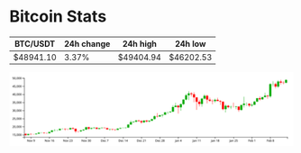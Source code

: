 # Bitcoin Stats

BTC/USDT|24h change|24h high|24h low|
|---|---|---|---|
|$48941.10|3.37%|$49404.94|$46202.53|

<img src="./chart.svg">
